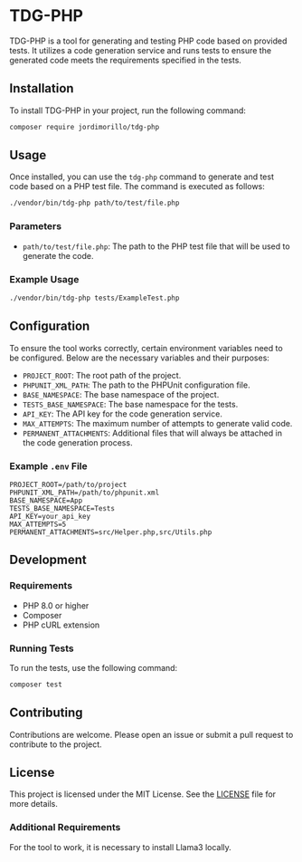 # TDG-PHP

TDG-PHP is a tool for generating and testing PHP code based on provided tests. It utilizes a code generation service and runs tests to ensure the generated code meets the requirements specified in the tests.

## Installation

To install TDG-PHP in your project, run the following command:

```bash
composer require jordimorillo/tdg-php
```

## Usage

Once installed, you can use the `tdg-php` command to generate and test code based on a PHP test file. The command is executed as follows:

```bash
./vendor/bin/tdg-php path/to/test/file.php
```

### Parameters

- `path/to/test/file.php`: The path to the PHP test file that will be used to generate the code.

### Example Usage

```bash
./vendor/bin/tdg-php tests/ExampleTest.php
```

## Configuration

To ensure the tool works correctly, certain environment variables need to be configured. Below are the necessary variables and their purposes:

- `PROJECT_ROOT`: The root path of the project.
- `PHPUNIT_XML_PATH`: The path to the PHPUnit configuration file.
- `BASE_NAMESPACE`: The base namespace of the project.
- `TESTS_BASE_NAMESPACE`: The base namespace for the tests.
- `API_KEY`: The API key for the code generation service.
- `MAX_ATTEMPTS`: The maximum number of attempts to generate valid code.
- `PERMANENT_ATTACHMENTS`: Additional files that will always be attached in the code generation process.

### Example `.env` File

```env
PROJECT_ROOT=/path/to/project
PHPUNIT_XML_PATH=/path/to/phpunit.xml
BASE_NAMESPACE=App
TESTS_BASE_NAMESPACE=Tests
API_KEY=your_api_key
MAX_ATTEMPTS=5
PERMANENT_ATTACHMENTS=src/Helper.php,src/Utils.php
```

## Development

### Requirements

- PHP 8.0 or higher
- Composer
- PHP cURL extension

### Running Tests

To run the tests, use the following command:

```bash
composer test
```

## Contributing

Contributions are welcome. Please open an issue or submit a pull request to contribute to the project.

## License

This project is licensed under the MIT License. See the [LICENSE](LICENSE) file for more details.

### Additional Requirements

For the tool to work, it is necessary to install Llama3 locally.
